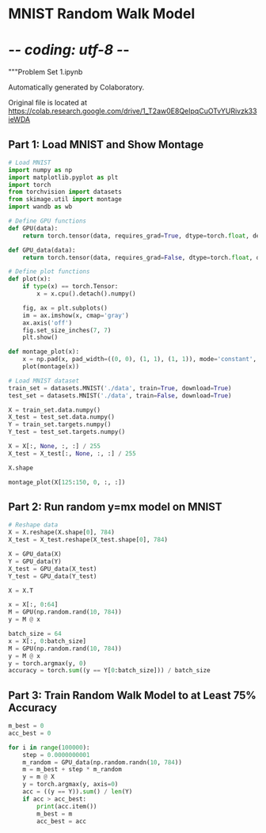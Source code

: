 # MNIST Random Walk Model

# -*- coding: utf-8 -*-
"""Problem Set 1.ipynb

Automatically generated by Colaboratory.

Original file is located at
    https://colab.research.google.com/drive/1_T2aw0E8QeIpqCuOTvYURivzk33ieWDA


## Part 1: Load MNIST and Show Montage

```python
# Load MNIST
import numpy as np
import matplotlib.pyplot as plt
import torch
from torchvision import datasets
from skimage.util import montage
import wandb as wb

# Define GPU functions
def GPU(data):
    return torch.tensor(data, requires_grad=True, dtype=torch.float, device=torch.device('cuda'))

def GPU_data(data):
    return torch.tensor(data, requires_grad=False, dtype=torch.float, device=torch.device('cuda'))

# Define plot functions
def plot(x):
    if type(x) == torch.Tensor:
        x = x.cpu().detach().numpy()

    fig, ax = plt.subplots()
    im = ax.imshow(x, cmap='gray')
    ax.axis('off')
    fig.set_size_inches(7, 7)
    plt.show()

def montage_plot(x):
    x = np.pad(x, pad_width=((0, 0), (1, 1), (1, 1)), mode='constant', constant_values=0)
    plot(montage(x))

# Load MNIST dataset
train_set = datasets.MNIST('./data', train=True, download=True)
test_set = datasets.MNIST('./data', train=False, download=True)

X = train_set.data.numpy()
X_test = test_set.data.numpy()
Y = train_set.targets.numpy()
Y_test = test_set.targets.numpy()

X = X[:, None, :, :] / 255
X_test = X_test[:, None, :, :] / 255

X.shape

montage_plot(X[125:150, 0, :, :])
```

## Part 2: Run random y=mx model on MNIST

```python
# Reshape data
X = X.reshape(X.shape[0], 784)
X_test = X_test.reshape(X_test.shape[0], 784)

X = GPU_data(X)
Y = GPU_data(Y)
X_test = GPU_data(X_test)
Y_test = GPU_data(Y_test)

X = X.T

x = X[:, 0:64]
M = GPU(np.random.rand(10, 784))
y = M @ x

batch_size = 64
x = X[:, 0:batch_size]
M = GPU(np.random.rand(10, 784))
y = M @ x
y = torch.argmax(y, 0)
accuracy = torch.sum((y == Y[0:batch_size])) / batch_size
```

## Part 3: Train Random Walk Model to at Least 75% Accuracy

```python
m_best = 0
acc_best = 0

for i in range(100000):
    step = 0.0000000001
    m_random = GPU_data(np.random.randn(10, 784))
    m = m_best + step * m_random
    y = m @ X
    y = torch.argmax(y, axis=0)
    acc = ((y == Y)).sum() / len(Y)
    if acc > acc_best:
        print(acc.item())
        m_best = m
        acc_best = acc
```

